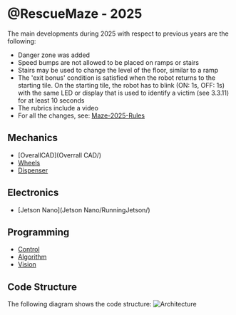 # @RescueMaze - 2025

The main developments during 2025 with respect to previous years are the following:
- Danger zone was added
- Speed bumps are not allowed to be placed on ramps or stairs
- Stairs may be used to change the level of the floor, similar to a ramp
- The 'exit bonus' condition is satisfied when the robot returns to the starting tile. On the
 starting tile, the robot has to blink (ON: 1s, OFF: 1s) with the same LED or display that is used to
 identify a victim (see 3.3.11) for at least 10 seconds
- The rubrics include a video
- For all the changes, see: [Maze-2025-Rules](https://junior.robocup.org/wp-content/uploads/2025/01/RCJRescueMaze2025-draft-1.pdf)  

## Mechanics

- [OverallCAD](Overrall CAD/)
- [Wheels](Wheels/)
- [Dispenser](Dispenser/)

## Electronics

- [Jetson Nano](Jetson Nano/RunningJetson/)

## Programming

- [Control](Control/)
- [Algorithm](Algorithm/)
- [Vision](Vision/)

## Code Structure

The following diagram shows the code structure:
![Architecture](/assets/maze/Architecture.png)
